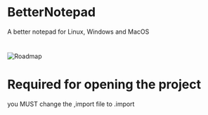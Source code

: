 # BetterNotepad
A better notepad for Linux, Windows and MacOS
#
![Roadmap](https://github.com/CatastrophicDino/BetterNotepad/blob/main/.github/BNRoadmap.png)

# Required for opening the project
you MUST change the ,import file to .import
